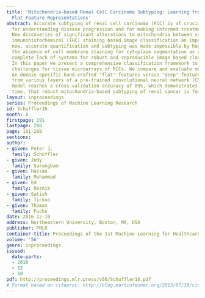 ```yaml
---
title: 'Mitochondria-based Renal Cell Carcinoma Subtyping: Learning from Deep vs.
  Flat Feature Representations'
abstract: Accurate subtyping of renal cell carcinoma (RCC) is of crucial importance
  for understanding disease progression and for making informed treatment decisions.
  New discoveries of significant alterations to mitochondria between subtypes make
  immunohistochemical (IHC) staining based image classification an imperative. Until
  now, accurate quantification and subtyping was made impossible by huge IHC variations,
  the absence of cell membrane staining for cytoplasm segmentation as well as the
  complete lack of systems for robust and reproducible image based classification.
  In this paper we present a comprehensive classification framework to overcome these
  challenges for tissue microarrays of RCCs. We compare and evaluate models based
  on domain specific hand-crafted "flat"-features versus "deep" feature representations
  from various layers of a pre-trained convolutional neural network (CNN). The best
  model reaches a cross-validation accuracy of 89%, which demonstrates for the first
  time, that robust mitochondria-based subtyping of renal cancer is feasible.
layout: inproceedings
series: Proceedings of Machine Learning Research
id: Schuffler16
month: 0
firstpage: 191
lastpage: 208
page: 191-208
sections: 
author:
- given: Peter J.
  family: Schüffler
- given: Judy
  family: Sarungbam
- given: Hassan
  family: Muhammad
- given: Ed
  family: Reznik
- given: Satish
  family: Tickoo
- given: Thomas
  family: Fuchs
date: 2016-12-10
address: Northeastern University, Boston, MA, USA
publisher: PMLR
container-title: Proceedings of the 1st Machine Learning for Healthcare Conference
volume: '56'
genre: inproceedings
issued:
  date-parts:
  - 2016
  - 12
  - 10
pdf: http://proceedings.mlr.press/v56/Schuffler16.pdf
# Format based on citeproc: http://blog.martinfenner.org/2013/07/30/citeproc-yaml-for-bibliographies/
---
```

